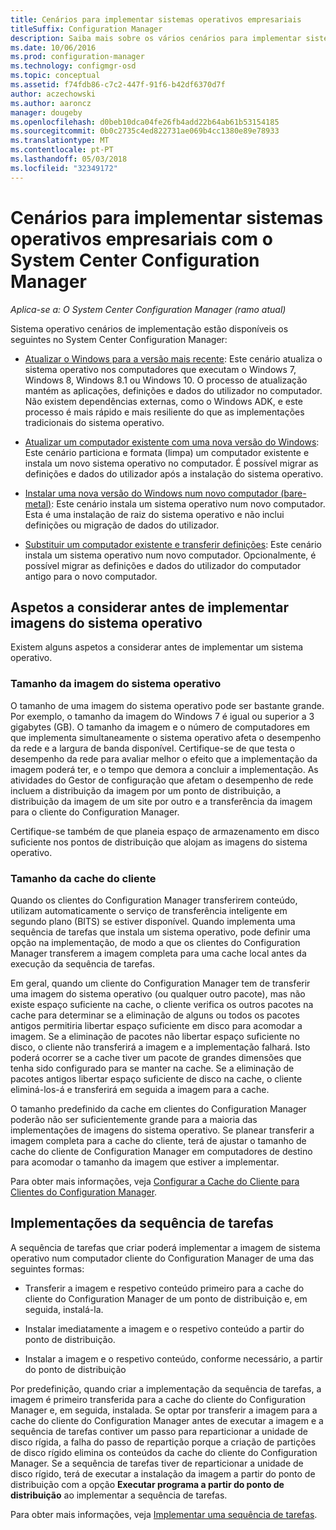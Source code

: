 ```yaml
---
title: Cenários para implementar sistemas operativos empresariais
titleSuffix: Configuration Manager
description: Saiba mais sobre os vários cenários para implementar sistemas de operativos empresariais com o System Center Configuration Manager.
ms.date: 10/06/2016
ms.prod: configuration-manager
ms.technology: configmgr-osd
ms.topic: conceptual
ms.assetid: f74fdb86-c7c2-447f-91f6-b42df6370d7f
author: aczechowski
ms.author: aaroncz
manager: dougeby
ms.openlocfilehash: d0beb10dca04fe26fb4add22b64ab61b53154185
ms.sourcegitcommit: 0b0c2735c4ed822731ae069b4cc1380e89e78933
ms.translationtype: MT
ms.contentlocale: pt-PT
ms.lasthandoff: 05/03/2018
ms.locfileid: "32349172"
---
```

# <a name="scenarios-to-deploy-enterprise-operating-systems-with-system-center-configuration-manager"></a>Cenários para implementar sistemas operativos empresariais com o System Center Configuration Manager

*Aplica-se a: O System Center Configuration Manager (ramo atual)*

Sistema operativo cenários de implementação estão disponíveis os seguintes no System Center Configuration Manager:  

-   [Atualizar o Windows para a versão mais recente](upgrade-windows-to-the-latest-version.md): Este cenário atualiza o sistema operativo nos computadores que executam o Windows 7, Windows 8, Windows 8.1 ou Windows 10. O processo de atualização mantém as aplicações, definições e dados do utilizador no computador. Não existem dependências externas, como o Windows ADK, e este processo é mais rápido e mais resiliente do que as implementações tradicionais do sistema operativo.  

-   [Atualizar um computador existente com uma nova versão do Windows](refresh-an-existing-computer-with-a-new-version-of-windows.md): Este cenário particiona e formata (limpa) um computador existente e instala um novo sistema operativo no computador. É possível migrar as definições e dados do utilizador após a instalação do sistema operativo.  

-   [Instalar uma nova versão do Windows num novo computador (bare-metal)](install-new-windows-version-new-computer-bare-metal.md): Este cenário instala um sistema operativo num novo computador. Esta é uma instalação de raiz do sistema operativo e não inclui definições ou migração de dados do utilizador.  

-   [Substituir um computador existente e transferir definições](replace-an-existing-computer-and-transfer-settings.md): Este cenário instala um sistema operativo num novo computador. Opcionalmente, é possível migrar as definições e dados do utilizador do computador antigo para o novo computador.  

## <a name="things-to-consider-before-you-deploy-operating-system-images"></a>Aspetos a considerar antes de implementar imagens do sistema operativo  
 Existem alguns aspetos a considerar antes de implementar um sistema operativo.  

### <a name="operating-system-image-size"></a>Tamanho da imagem do sistema operativo  
 O tamanho de uma imagem do sistema operativo pode ser bastante grande. Por exemplo, o tamanho da imagem do Windows 7 é igual ou superior a 3 gigabytes (GB). O tamanho da imagem e o número de computadores em que implementa simultaneamente o sistema operativo afeta o desempenho da rede e a largura de banda disponível. Certifique-se de que testa o desempenho da rede para avaliar melhor o efeito que a implementação da imagem poderá ter, e o tempo que demora a concluir a implementação. As atividades do Gestor de configuração que afetam o desempenho de rede incluem a distribuição da imagem por um ponto de distribuição, a distribuição da imagem de um site por outro e a transferência da imagem para o cliente do Configuration Manager.  

 Certifique-se também de que planeia espaço de armazenamento em disco suficiente nos pontos de distribuição que alojam as imagens do sistema operativo.  

### <a name="client-cache-size"></a>Tamanho da cache do cliente  
 Quando os clientes do Configuration Manager transferirem conteúdo, utilizam automaticamente o serviço de transferência inteligente em segundo plano (BITS) se estiver disponível. Quando implementa uma sequência de tarefas que instala um sistema operativo, pode definir uma opção na implementação, de modo a que os clientes do Configuration Manager transferem a imagem completa para uma cache local antes da execução da sequência de tarefas.  

 Em geral, quando um cliente do Configuration Manager tem de transferir uma imagem do sistema operativo (ou qualquer outro pacote), mas não existe espaço suficiente na cache, o cliente verifica os outros pacotes na cache para determinar se a eliminação de alguns ou todos os pacotes antigos permitiria libertar espaço suficiente em disco para acomodar a imagem. Se a eliminação de pacotes não libertar espaço suficiente no disco, o cliente não transferirá a imagem e a implementação falhará. Isto poderá ocorrer se a cache tiver um pacote de grandes dimensões que tenha sido configurado para se manter na cache. Se a eliminação de pacotes antigos libertar espaço suficiente de disco na cache, o cliente eliminá-los-á e transferirá em seguida a imagem para a cache.  

 O tamanho predefinido da cache em clientes do Configuration Manager poderão não ser suficientemente grande para a maioria das implementações de imagens do sistema operativo. Se planear transferir a imagem completa para a cache do cliente, terá de ajustar o tamanho de cache do cliente de Configuration Manager em computadores de destino para acomodar o tamanho da imagem que estiver a implementar.  

 Para obter mais informações, veja [Configurar a Cache do Cliente para Clientes do Configuration Manager](../../core/clients/manage/manage-clients.md#BKMK_ClientCache).  

## <a name="task-sequence-deployments"></a>Implementações da sequência de tarefas  
 A sequência de tarefas que criar poderá implementar a imagem de sistema operativo num computador cliente do Configuration Manager de uma das seguintes formas:  

-   Transferir a imagem e respetivo conteúdo primeiro para a cache do cliente do Configuration Manager de um ponto de distribuição e, em seguida, instalá-la.  

-   Instalar imediatamente a imagem e o respetivo conteúdo a partir do ponto de distribuição.  

-   Instalar a imagem e o respetivo conteúdo, conforme necessário, a partir do ponto de distribuição  

 Por predefinição, quando criar a implementação da sequência de tarefas, a imagem é primeiro transferida para a cache do cliente do Configuration Manager e, em seguida, instalada. Se optar por transferir a imagem para a cache do cliente do Configuration Manager antes de executar a imagem e a sequência de tarefas contiver um passo para reparticionar a unidade de disco rígida, a falha do passo de repartição porque a criação de partições de disco rígido elimina os conteúdos da cache do cliente do Configuration Manager. Se a sequência de tarefas tiver de reparticionar a unidade de disco rígido, terá de executar a instalação da imagem a partir do ponto de distribuição com a opção **Executar programa a partir do ponto de distribuição**  ao implementar a sequência de tarefas.  

 Para obter mais informações, veja [Implementar uma sequência de tarefas](manage-task-sequences-to-automate-tasks.md#BKMK_DeployTS).  
